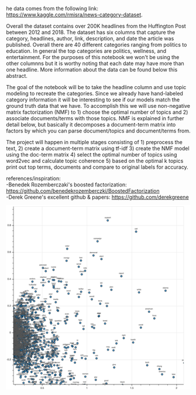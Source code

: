 he data comes from the following link: https://www.kaggle.com/rmisra/news-category-dataset. 

Overall the dataset contains over 200K headlines from the Huffington Post between 2012 and 2018. The dataset has six columns that capture the category, headlines, author, link, description, and date the article was published. Overall there are 40 different categories ranging from politics to education. In general the top categories are politics, wellness, and entertainment. For the purposes of this notebook we won't be using the other columnns but it is worthy noting that each date may have more than one headline. More information about the data can be found below this abstract.

The goal of the notebook will be to take the headline column and use topic modeling to recreate the categories. Since we already have hand-labeled category information it will be interesting to see if our models match the ground truth data that we have. To accomplish this we will use non-negative matrix factorization (NMF) to 1) choose the optimal number of topics and 2) associate documents/terms with those topics. NMF is explained in further detail below, but basically it decomposes a document-term matrix into factors by which you can parse document/topics and document/terms from. 

The project will happen in multiple stages consisting of 1) preprocess the text, 2) create a document-term matrix using tf-idf 3) create the NMF model using the doc-term matrix  4) select the optimal number of topics using word2vec and calculate topic coherence 5) based on the optimal k topics print out top terms, documents and compare to original labels for accuracy.

references/inspiration:<br>
-Benedek Rozemberczaki's boosted factorization: https://github.com/benedekrozemberczki/BoostedFactorization <br>
-Derek Greene's excellent github & papers: https://github.com/derekgreene 

![Alt text](/bokeh_plot.png?raw=true "image of corpus SVD")